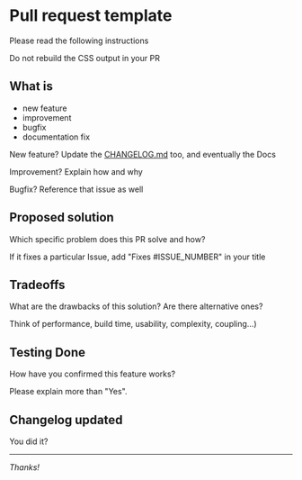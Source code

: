 # Pull request template

Please read the following instructions

Do not rebuild the CSS output in your PR

## What is

- new feature
- improvement
- bugfix
- documentation fix

New feature? Update the [CHANGELOG.md](https://github.com/marcop135/bullframe.css/blob/master/CHANGELOG.md) too, and eventually the Docs

Improvement? Explain how and why

Bugfix? Reference that issue as well

## Proposed solution

Which specific problem does this PR solve and how?

If it fixes a particular Issue, add "Fixes #ISSUE_NUMBER" in your title

## Tradeoffs

What are the drawbacks of this solution? Are there alternative ones?

Think of performance, build time, usability, complexity, coupling…)

## Testing Done

How have you confirmed this feature works?

Please explain more than "Yes".

## Changelog updated

You did it?

---

_Thanks!_
